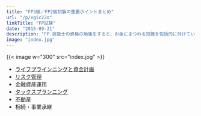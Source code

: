 ```yaml
---
title: "FP3級／FP2級試験の重要ポイントまとめ"
url: "/p/xgic22o"
linkTitle: "FP試験"
date: "2015-09-21"
description: "FP 技能士の資格の勉強をすると、お金にまつわる知識を包括的に付けていくことができます。ここでは、FP 技能士として覚えておかなければならない内容をまとめています。FP 技能士の資格を取得する余裕はないという人でも参考になることがたくさんあると思います。"
image: "index.jpg"
---
```


{{< image w="300" src="index.jpg" >}}

- [ライフプラインニングと資金計画](/p/swp9i44)
- [リスク管理](/p/ido9xdw)
- 金融資産運用
- [タックスプランニング](/p/fuhi6xj)
- [不動産](/p/m4rgyxq)
- 相続・事業承継

